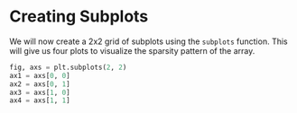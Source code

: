 # Creating Subplots

We will now create a 2x2 grid of subplots using the `subplots` function. This will give us four plots to visualize the sparsity pattern of the array.

```python
fig, axs = plt.subplots(2, 2)
ax1 = axs[0, 0]
ax2 = axs[0, 1]
ax3 = axs[1, 0]
ax4 = axs[1, 1]
```
